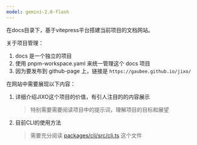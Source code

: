 ```yaml
---
model: gemini-2.0-flash
---
```


在docs目录下，基于vitepress平台搭建当前项目的文档网站。

关于项目管理：

1. docs 是一个独立的项目
1. 使用 pnpm-workspace.yaml 来统一管理这个 docs 项目
1. 因为要发布到 github-page 上，链接是 `https://gaubee.github.io/jixo/`

在网站中需要展现以下内容：

1. 详细介绍JIXO这个项目的价值，有引人注目的的内容展示
   > 特别需要需要阅读项目中的提示词，理解项目的目标和展望
2. 目前CLI的使用方法
   > 需要充分阅读 [packages/cli/src/cli.ts]() 这个文件
